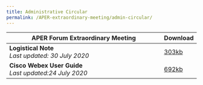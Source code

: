 ```yaml
---
title: Administrative Circular
permalink: /APER-extraordinary-meeting/admin-circular/
---
```


<style>
  table th:first-of-type {width: 85%}
  table th:nth-of-type(2) {width: 15%}
</style>


| **APER Forum Extraordinary Meeting** | **Download** |
|---|:----|
| **Logistical Note**<br>*Last updated: 30 July 2020* | [303kb](/files/APERF-Extraordinary-Meeting-Logistical-Note-30-July.pdf) |
| **Cisco Webex User Guide**<br>*Last updated:24 July 2020* | [692kb](/files/APERF-Cisco-Webex-User-Guide-24-July.pdf) |
